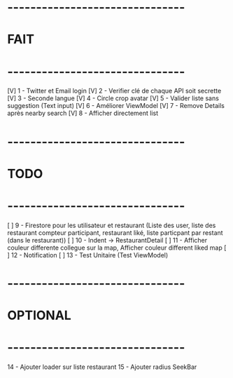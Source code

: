 # -------------------------------
# FAIT
# -------------------------------
[V] 1 - Twitter et Email login
[V] 2 - Verifier clé de chaque API soit secrette
[V] 3 - Seconde langue
[V] 4 - Circle crop avatar
[V] 5 - Valider liste sans suggestion (Text input)
[V] 6 - Améliorer ViewModel
[V] 7 - Remove Details après nearby search
[V] 8 - Afficher directement list

# -------------------------------
# TODO
# -------------------------------
[ ] 9 - Firestore pour les utilisateur et restaurant (Liste des user, liste des restaurant compteur participant, restaurant liké, liste particpant par restant (dans le restaurant))
[ ] 10 - Indent -> RestaurantDetail
[ ] 11 - Afficher couleur differente collegue sur la map, Afficher couleur different liked map
[ ] 12 - Notification
[ ] 13 - Test Unitaire (Test ViewModel)

# -------------------------------
# OPTIONAL
# -------------------------------
14 - Ajouter loader sur liste restaurant
15 - Ajouter radius SeekBar